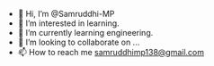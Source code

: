 - 👋 Hi, I’m @Samruddhi-MP
- 👀 I’m interested in learning.
- 🌱 I’m currently learning engineering.
- 💞️ I’m looking to collaborate on ...
- 📫 How to reach me samruddhimp138@gmail.com

<!---
Samruddhi-MP/Samruddhi-MP is a ✨ special ✨ repository because its `README.md` (this file) appears on your GitHub profile.
You can click the Preview link to take a look at your changes.
--->
